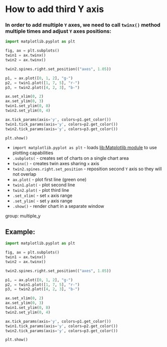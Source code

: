 # How to add third Y axis

### In order to add multiple `Y` axes, we need to call `twinx()` method multiple times and adjust `Y` axes positions:

```python
import matplotlib.pyplot as plt

fig, ax = plt.subplots()
twin1 = ax.twinx()
twin2 = ax.twinx()

twin2.spines.right.set_position(("axes", 1.05))

p1, = ax.plot([0, 1, 2], "g-")
p2, = twin1.plot([1, 7, 5], "r-")
p3, = twin2.plot([4, 2, 3], "b-")

ax.set_xlim(0, 2)
ax.set_ylim(0, 3)
twin1.set_ylim(0, 8)
twin2.set_ylim(0, 4)

ax.tick_params(axis='y', colors=p1.get_color())
twin1.tick_params(axis='y', colors=p2.get_color())
twin2.tick_params(axis='y', colors=p3.get_color())

plt.show()
```

- `import matplotlib.pyplot as plt` - loads [lib:Matplotlib module](python-matplotlib/how-to-install-matplotlib-python-lib-in-ubuntu-ubuntuversion) to use plotting capabilities
- `.subplots(` - creates set of charts on a single chart area
- `twinx()` - creates twin axes sharing `x` axis
- `twin2.spines.right.set_position` - reposition second `Y` axis so they will not overlap
- `ax.plot(` - plot first line (green one)
- `twin1.plot(` - plot second line
- `twin2.plot(` - plot third line
- `.set_xlim(` - set `x` axis range
- `.set_ylim(` - set `y` axis range
- `.show()` - render chart in a separate window

group: multiple_y

## Example: 
```python
import matplotlib.pyplot as plt

fig, ax = plt.subplots()
twin1 = ax.twinx()
twin2 = ax.twinx()

twin2.spines.right.set_position(("axes", 1.05))

p1, = ax.plot([0, 1, 2], "g-")
p2, = twin1.plot([1, 7, 5], "r-")
p3, = twin2.plot([4, 2, 3], "b-")

ax.set_xlim(0, 2)
ax.set_ylim(0, 3)
twin1.set_ylim(0, 8)
twin2.set_ylim(0, 4)

ax.tick_params(axis='y', colors=p1.get_color())
twin1.tick_params(axis='y', colors=p2.get_color())
twin2.tick_params(axis='y', colors=p3.get_color())

plt.show()
```

